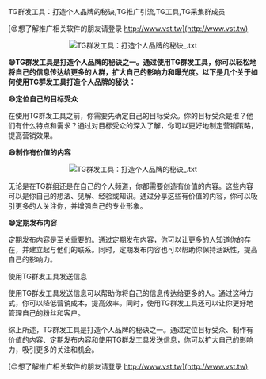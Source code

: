 TG群发工具：打造个人品牌的秘诀,TG推广引流,TG工具,TG采集群成员

[😍想了解推广相关软件的朋友请登录 http://www.vst.tw](http://www.vst.tw)

 <center><img src="https://vst.tw/MP4/tuiguang/png/7.png" alt="TG群发工具：打造个人品牌的秘诀_.txt"></center>

**😄TG群发工具是打造个人品牌的秘诀之一。通过使用TG群发工具，你可以轻松地将自己的信息传达给更多的人群，扩大自己的影响力和曝光度。以下是几个关于如何使用TG群发工具打造个人品牌的秘诀：**

**😄定位自己的目标受众**

在使用TG群发工具之前，你需要先确定自己的目标受众。你的目标受众是谁？他们有什么特点和需求？通过对目标受众的深入了解，你可以更好地制定营销策略，提高营销效果。

**😄制作有价值的内容**

 <center><img src="https://vst.tw/MP4/tuiguang/png/4.png" alt="TG群发工具：打造个人品牌的秘诀_.txt"></center>

无论是在TG群组还是在自己的个人频道，你都需要创造有价值的内容。这些内容可以是你自己的想法、见解、经验或知识。通过分享这些有价值的内容，你可以吸引更多的人关注你，并增强自己的专业形象。

**😄定期发布内容**

定期发布内容是至关重要的。通过定期发布内容，你可以让更多的人知道你的存在，并建立起与他们的联系。同时，定期发布内容也可以帮助你保持活跃性，提高自己的影响力。

使用TG群发工具发送信息

使用TG群发工具发送信息可以帮助你将自己的信息传达给更多的人。通过这种方式，你可以降低营销成本，提高效率。同时，使用TG群发工具还可以让你更好地管理自己的粉丝和客户。

综上所述，TG群发工具是打造个人品牌的秘诀之一。通过定位目标受众、制作有价值的内容、定期发布内容和使用TG群发工具发送信息，你可以扩大自己的影响力，吸引更多的关注和机会。

[😍想了解推广相关软件的朋友请登录 http://www.vst.tw](http://www.vst.tw)




